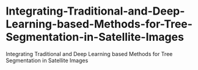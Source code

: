 # Integrating-Traditional-and-Deep-Learning-based-Methods-for-Tree-Segmentation-in-Satellite-Images
Integrating Traditional and Deep Learning based Methods for Tree Segmentation in Satellite Images
